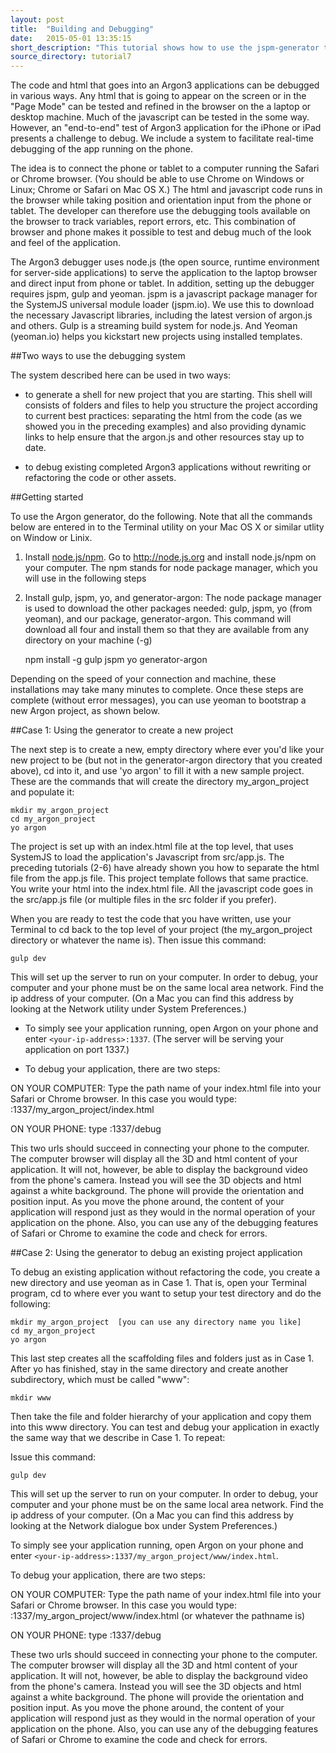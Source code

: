 ```yaml
---
layout: post
title:  "Building and Debugging"
date:   2015-05-01 13:35:15
short_description: "This tutorial shows how to use the jspm-generator to create and debug argon.js apps."
source_directory: tutorial7
---
```


The code and html that goes into an Argon3 applications can be debugged in various ways. Any html that is going to appear on the screen or in the "Page Mode" can be tested and refined in the browser on the a laptop or desktop machine. Much of the javascript can be tested in the some way. However, an "end-to-end" test of Argon3 application for the iPhone or iPad presents a challenge to debug. We include a system to facilitate real-time debugging of the app running on the phone.  
 
The idea is to connect the phone or tablet to a computer running the Safari or Chrome browser. (You should be able to use Chrome on Windows or Linux; Chrome or Safari on Mac OS X.) The html and javascript code runs in the browser while taking position and orientation input from the phone or tablet. The developer can therefore use the debugging tools available on the browser to track variables,  report errors, etc. This combination of browser and phone makes it possible to test and debug much of the look and feel of the application.  
 
The Argon3 debugger uses node.js (the open source, runtime environment for server-side applications) to serve the application to the laptop browser and direct input from phone or tablet. In addition, setting up the debugger requires jspm, gulp and yeoman.  jspm is a javascript package manager for the SystemJS universal module loader (jspm.io).  We use this to download the necessary Javascript libraries, including the latest version of argon.js and others. Gulp is a streaming build system for node.js. And Yeoman (yeoman.io) helps you kickstart new projects using installed templates.  
 
##Two ways to use the debugging system  
 
The system described here can be used in two ways:  
 
* to generate a shell for new project that you are starting. This shell will consists of folders and files to help you structure the project according to current best practices: separating the html from the code (as we showed you in the preceding examples) and also providing dynamic links to help ensure that the argon.js and other resources stay up to date. 
 
* to debug existing completed Argon3 applications without rewriting or refactoring the code or other assets.  
 
##Getting started 
 
To use the Argon generator, do the following. Note that all the commands below are entered in to the Terminal utility on your Mac OS X or similar utlity on Window or Linix.  
 
1. Install [node.js/npm](http://nodejs.org). Go to http://node.js.org and install node.js/npm on your computer. The npm stands for node package manager, which you will use in the following steps 
 
2. Install gulp, jspm, yo, and generator-argon: The node package manager is used to  download the other packages needed: gulp, jspm,  yo (from yeoman), and our package, generator-argon. This command will download all four and install them so that they are available from any directory on your machine (-g) 
 
    npm install -g gulp jspm yo generator-argon 
  
Depending on the speed of your connection and machine, these installations may take many minutes to complete. Once these steps are complete (without error messages), you can use yeoman to bootstrap a new Argon project, as shown below.   
 
##Case 1: Using the generator to create a new project  
 
The next step is to create a new, empty directory where ever you'd like your new project to be (but not in the generator-argon directory that you created above), cd into it, and use 'yo argon' to fill it with a new sample project. These are the commands that will create the directory my_argon_project and populate it: 
 
    mkdir my_argon_project 
    cd my_argon_project 
    yo argon 
 
The project is set up with an index.html file at the top level, that uses SystemJS to load the application's Javascript from src/app.js. The preceding tutorials (2-6) have already shown you how to separate the html file from the app.js file. This project template follows that same practice. You write your html into the index.html file. All the javascript code goes in the src/app.js file (or multiple files in the src folder if you prefer).  
 
When you are ready to test the code that you have written, use your Terminal to cd back to the top level of your project (the my_argon_project directory or whatever the name is). Then issue this command: 
 
    gulp dev 
  
This will set up the server to run on your computer. In order to debug, your computer and your phone must be on the same local area network. Find the ip address of your computer. (On a Mac you can find this address by looking at the Network utility under System Preferences.)   
 
* To simply see your application running, open Argon on your phone and enter `<your-ip-address>:1337`.  (The server will be serving  your application on port 1337.) 
 
* To debug your application, there are two steps:  
 
ON YOUR COMPUTER: Type the path name of your index.html file into your Safari or Chrome browser. In this case you would type: <your-ip-address>:1337/my_argon_project/index.html 
    
ON YOUR PHONE:  type <your-ip-address>:1337/debug 
 
This two urls should succeed in connecting your phone to the computer. The computer browser will display all the 3D and html content of your application. It will not, however, be able to display the background video from the phone's camera. Instead you will see the 3D objects and html against a white background. The phone will provide the orientation and position input. As you move the phone around, the content of your application will respond just as they would in the normal operation of your application on the phone. Also, you can use any of the debugging features of Safari or Chrome to examine the code and check for errors.  
 
##Case 2: Using the generator to debug an existing project application 
 
To debug an existing application without refactoring the code,  you create a new directory and use yeoman as in Case 1.  That is, open your Terminal program, cd to where ever you want to setup your test directory and do the following: 
 
    mkdir my_argon_project  [you can use any directory name you like] 
    cd my_argon_project 
    yo argon 
 
This last step creates all the scaffolding files and folders just as in Case 1. After yo has finished, stay in the same directory and create another subdirectory, which must be called "www": 
 
    mkdir www 
 
Then take the file and folder hierarchy of your application and copy them into this www directory.  You can test and debug your application in exactly the same way that we describe in Case 1. To repeat: 
 
Issue this command: 
 
    gulp dev 
  
This will set up the server to run on your computer. In order to debug, your computer and your phone must be on the same local area network. Find the ip address of your computer. (On a Mac you can find this address by looking at the Network dialogue box under System Preferences.)   
 
To simply see your application running, open Argon on your phone and enter `<your-ip-address>:1337/my_argon_project/www/index.html`. 
 
To debug your application, there are two steps:  
 
ON YOUR COMPUTER: Type the path name of your index.html file into your Safari or Chrome browser. In this case you would type: <your-ip-address>:1337/my_argon_project/www/index.html (or whatever the pathname is) 
    
ON YOUR PHONE:  type <your-ip-address>:1337/debug 
 
These two urls should succeed in connecting your phone to the computer. The computer browser will display all the 3D and html content of your application. It will not, however, be able to display the background video from the phone's camera. Instead you will see the 3D objects and html against a white background. The phone will provide the orientation and position input. As you move the phone around, the content of your application will respond just as they would in the normal operation of your application on the phone. Also, you can use any of the debugging features of Safari or Chrome to examine the code and check for errors. 